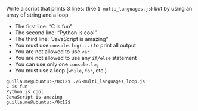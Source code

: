 Write a script that prints 3 lines: (like ```1-multi_languages.js```) but by using an array of string and a loop
- The first line: “C is fun”
- The second line: “Python is cool”
- The third line: “JavaScript is amazing”
- You must use ```console.log(...)``` to print all output
- You are not allowed to use ```var```
- You are not allowed to use any ```if/else``` statement
- You can use only one ```console.log```
- You must use a loop (```while```, ```for```, etc.)
```
guillaume@ubuntu:~/0x12$ ./6-multi_languages_loop.js 
C is fun
Python is cool
JavaScript is amazing
guillaume@ubuntu:~/0x12$
```

